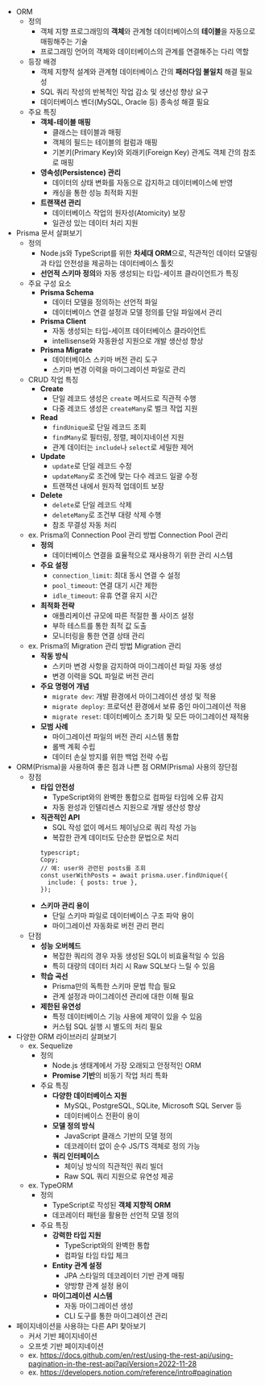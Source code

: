 - ORM
  - 정의
    - 객체 지향 프로그래밍의 **객체**와 관계형 데이터베이스의 **테이블**을 자동으로 매핑해주는 기술
    - 프로그래밍 언어의 객체와 데이터베이스의 관계를 연결해주는 다리 역할
  - 등장 배경
    - 객체 지향적 설계와 관계형 데이터베이스 간의 **패러다임 불일치** 해결 필요성
    - SQL 쿼리 작성의 반복적인 작업 감소 및 생산성 향상 요구
    - 데이터베이스 벤더(MySQL, Oracle 등) 종속성 해결 필요
  - 주요 특징
    - **객체-테이블 매핑**
      - 클래스는 테이블과 매핑
      - 객체의 필드는 테이블의 컬럼과 매핑
      - 기본키(Primary Key)와 외래키(Foreign Key) 관계도 객체 간의 참조로 매핑
    - **영속성(Persistence) 관리**
      - 데이터의 상태 변화를 자동으로 감지하고 데이터베이스에 반영
      - 캐싱을 통한 성능 최적화 지원
    - **트랜잭션 관리**
      - 데이터베이스 작업의 원자성(Atomicity) 보장
      - 일관성 있는 데이터 처리 지원
- Prisma 문서 살펴보기
  - 정의
    - Node.js와 TypeScript를 위한 **차세대 ORM**으로, 직관적인 데이터 모델링과 타입 안전성을 제공하는 데이터베이스 툴킷
    - **선언적 스키마 정의**와 자동 생성되는 타입-세이프 클라이언트가 특징
  - 주요 구성 요소
    - **Prisma Schema**
      - 데이터 모델을 정의하는 선언적 파일
      - 데이터베이스 연결 설정과 모델 정의를 단일 파일에서 관리
    - **Prisma Client**
      - 자동 생성되는 타입-세이프 데이터베이스 클라이언트
      - intellisense와 자동완성 지원으로 개발 생산성 향상
    - **Prisma Migrate**
      - 데이터베이스 스키마 버전 관리 도구
      - 스키마 변경 이력을 마이그레이션 파일로 관리
  - CRUD 작업 특징
    - **Create**
      - 단일 레코드 생성은 `create` 메서드로 직관적 수행
      - 다중 레코드 생성은 `createMany`로 벌크 작업 지원
    - **Read**
      - `findUnique`로 단일 레코드 조회
      - `findMany`로 필터링, 정렬, 페이지네이션 지원
      - 관계 데이터는 `include`나 `select`로 세밀한 제어
    - **Update**
      - `update`로 단일 레코드 수정
      - `updateMany`로 조건에 맞는 다수 레코드 일괄 수정
      - 트랜잭션 내에서 원자적 업데이트 보장
    - **Delete**
      - `delete`로 단일 레코드 삭제
      - `deleteMany`로 조건부 대량 삭제 수행
      - 참조 무결성 자동 처리
  - ex. Prisma의 Connection Pool 관리 방법
    Connection Pool 관리
    - **정의**
      - 데이터베이스 연결을 효율적으로 재사용하기 위한 관리 시스템
    - **주요 설정**
      - `connection_limit`: 최대 동시 연결 수 설정
      - `pool_timeout`: 연결 대기 시간 제한
      - `idle_timeout`: 유휴 연결 유지 시간
    - **최적화 전략**
      - 애플리케이션 규모에 따른 적절한 풀 사이즈 설정
      - 부하 테스트를 통한 최적 값 도출
      - 모니터링을 통한 연결 상태 관리
  - ex. Prisma의 Migration 관리 방법
    Migration 관리
    - **작동 방식**
      - 스키마 변경 사항을 감지하여 마이그레이션 파일 자동 생성
      - 변경 이력을 SQL 파일로 버전 관리
    - **주요 명령어 개념**
      - `migrate dev`: 개발 환경에서 마이그레이션 생성 및 적용
      - `migrate deploy`: 프로덕션 환경에서 보류 중인 마이그레이션 적용
      - `migrate reset`: 데이터베이스 초기화 및 모든 마이그레이션 재적용
    - **모범 사례**
      - 마이그레이션 파일의 버전 관리 시스템 통합
      - 롤백 계획 수립
      - 데이터 손실 방지를 위한 백업 전략 수립
- ORM(Prisma)을 사용하여 좋은 점과 나쁜 점
  ORM(Prisma) 사용의 장단점
  - 장점
    - **타입 안전성**
      - TypeScript와의 완벽한 통합으로 컴파일 타임에 오류 감지
      - 자동 완성과 인텔리센스 지원으로 개발 생산성 향상
    - **직관적인 API**
      - SQL 작성 없이 메서드 체이닝으로 쿼리 작성 가능
      - 복잡한 관계 데이터도 단순한 문법으로 처리
      ```tsx
      typescript;
      Copy;
      // 예: user와 관련된 posts를 조회
      const userWithPosts = await prisma.user.findUnique({
      	include: { posts: true },
      });
      ```
    - **스키마 관리 용이**
      - 단일 스키마 파일로 데이터베이스 구조 파악 용이
      - 마이그레이션 자동화로 버전 관리 편리
  - 단점
    - **성능 오버헤드**
      - 복잡한 쿼리의 경우 자동 생성된 SQL이 비효율적일 수 있음
      - 특히 대량의 데이터 처리 시 Raw SQL보다 느릴 수 있음
    - **학습 곡선**
      - Prisma만의 독특한 스키마 문법 학습 필요
      - 관계 설정과 마이그레이션 관리에 대한 이해 필요
    - **제한된 유연성**
      - 특정 데이터베이스 기능 사용에 제약이 있을 수 있음
      - 커스텀 SQL 실행 시 별도의 처리 필요
- 다양한 ORM 라이브러리 살펴보기
  - ex. Sequelize
    - 정의
      - Node.js 생태계에서 가장 오래되고 안정적인 ORM
      - **Promise 기반**의 비동기 작업 처리 특화
    - 주요 특징
      - **다양한 데이터베이스 지원**
        - MySQL, PostgreSQL, SQLite, Microsoft SQL Server 등
        - 데이터베이스 전환이 용이
      - **모델 정의 방식**
        - JavaScript 클래스 기반의 모델 정의
        - 데코레이터 없이 순수 JS/TS 객체로 정의 가능
      - **쿼리 인터페이스**
        - 체이닝 방식의 직관적인 쿼리 빌더
        - Raw SQL 쿼리 지원으로 유연성 제공
  - ex. TypeORM
    - 정의
      - TypeScript로 작성된 **객체 지향적 ORM**
      - 데코레이터 패턴을 활용한 선언적 모델 정의
    - 주요 특징
      - **강력한 타입 지원**
        - TypeScript와의 완벽한 통합
        - 컴파일 타임 타입 체크
      - **Entity 관계 설정**
        - JPA 스타일의 데코레이터 기반 관계 매핑
        - 양방향 관계 설정 용이
      - **마이그레이션 시스템**
        - 자동 마이그레이션 생성
        - CLI 도구를 통한 마이그레이션 관리
- 페이지네이션을 사용햐는 다른 API 찾아보기
  - 커서 기반 페이지네이션
  - 오프셋 기반 페이지네이션
  - ex. https://docs.github.com/en/rest/using-the-rest-api/using-pagination-in-the-rest-api?apiVersion=2022-11-28
  - ex. https://developers.notion.com/reference/intro#pagination
